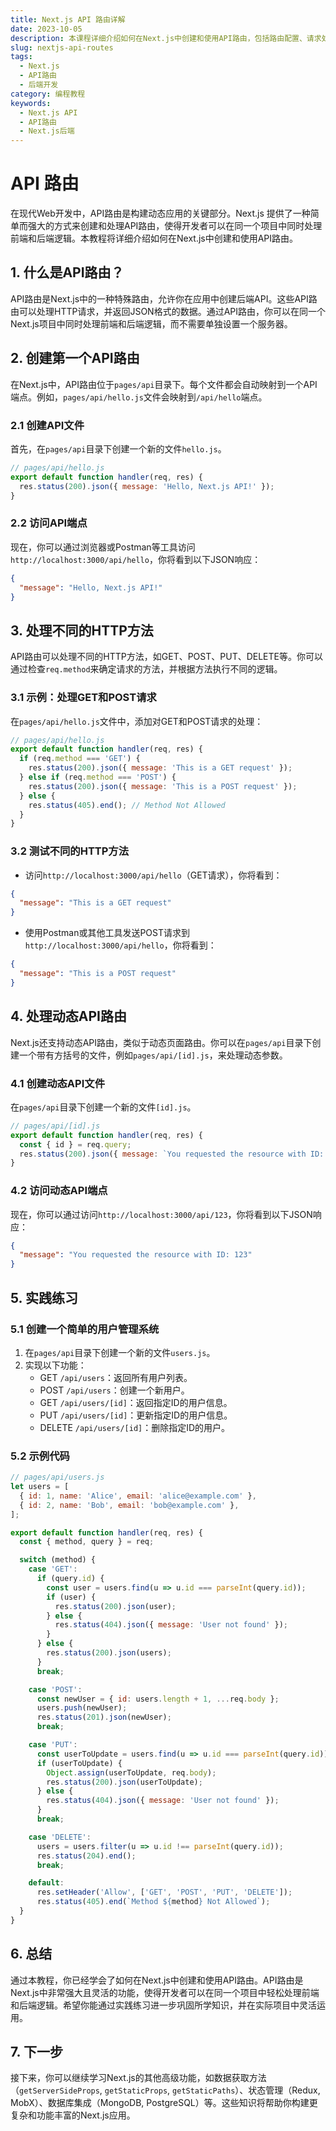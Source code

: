 ```yaml
---
title: Next.js API 路由详解
date: 2023-10-05
description: 本课程详细介绍如何在Next.js中创建和使用API路由，包括路由配置、请求处理和响应管理。
slug: nextjs-api-routes
tags:
  - Next.js
  - API路由
  - 后端开发
category: 编程教程
keywords:
  - Next.js API
  - API路由
  - Next.js后端
---
```


# API 路由

在现代Web开发中，API路由是构建动态应用的关键部分。Next.js 提供了一种简单而强大的方式来创建和处理API路由，使得开发者可以在同一个项目中同时处理前端和后端逻辑。本教程将详细介绍如何在Next.js中创建和使用API路由。

## 1. 什么是API路由？

API路由是Next.js中的一种特殊路由，允许你在应用中创建后端API。这些API路由可以处理HTTP请求，并返回JSON格式的数据。通过API路由，你可以在同一个Next.js项目中同时处理前端和后端逻辑，而不需要单独设置一个服务器。

## 2. 创建第一个API路由

在Next.js中，API路由位于`pages/api`目录下。每个文件都会自动映射到一个API端点。例如，`pages/api/hello.js`文件会映射到`/api/hello`端点。

### 2.1 创建API文件

首先，在`pages/api`目录下创建一个新的文件`hello.js`。

```javascript
// pages/api/hello.js
export default function handler(req, res) {
  res.status(200).json({ message: 'Hello, Next.js API!' });
}
```

### 2.2 访问API端点

现在，你可以通过浏览器或Postman等工具访问`http://localhost:3000/api/hello`，你将看到以下JSON响应：

```json
{
  "message": "Hello, Next.js API!"
}
```

## 3. 处理不同的HTTP方法

API路由可以处理不同的HTTP方法，如GET、POST、PUT、DELETE等。你可以通过检查`req.method`来确定请求的方法，并根据方法执行不同的逻辑。

### 3.1 示例：处理GET和POST请求

在`pages/api/hello.js`文件中，添加对GET和POST请求的处理：

```javascript
// pages/api/hello.js
export default function handler(req, res) {
  if (req.method === 'GET') {
    res.status(200).json({ message: 'This is a GET request' });
  } else if (req.method === 'POST') {
    res.status(200).json({ message: 'This is a POST request' });
  } else {
    res.status(405).end(); // Method Not Allowed
  }
}
```

### 3.2 测试不同的HTTP方法

- 访问`http://localhost:3000/api/hello`（GET请求），你将看到：

```json
{
  "message": "This is a GET request"
}
```

- 使用Postman或其他工具发送POST请求到`http://localhost:3000/api/hello`，你将看到：

```json
{
  "message": "This is a POST request"
}
```

## 4. 处理动态API路由

Next.js还支持动态API路由，类似于动态页面路由。你可以在`pages/api`目录下创建一个带有方括号的文件，例如`pages/api/[id].js`，来处理动态参数。

### 4.1 创建动态API文件

在`pages/api`目录下创建一个新的文件`[id].js`。

```javascript
// pages/api/[id].js
export default function handler(req, res) {
  const { id } = req.query;
  res.status(200).json({ message: `You requested the resource with ID: ${id}` });
}
```

### 4.2 访问动态API端点

现在，你可以通过访问`http://localhost:3000/api/123`，你将看到以下JSON响应：

```json
{
  "message": "You requested the resource with ID: 123"
}
```

## 5. 实践练习

### 5.1 创建一个简单的用户管理系统

1. 在`pages/api`目录下创建一个新的文件`users.js`。
2. 实现以下功能：
   - GET `/api/users`：返回所有用户列表。
   - POST `/api/users`：创建一个新用户。
   - GET `/api/users/[id]`：返回指定ID的用户信息。
   - PUT `/api/users/[id]`：更新指定ID的用户信息。
   - DELETE `/api/users/[id]`：删除指定ID的用户。

### 5.2 示例代码

```javascript
// pages/api/users.js
let users = [
  { id: 1, name: 'Alice', email: 'alice@example.com' },
  { id: 2, name: 'Bob', email: 'bob@example.com' },
];

export default function handler(req, res) {
  const { method, query } = req;

  switch (method) {
    case 'GET':
      if (query.id) {
        const user = users.find(u => u.id === parseInt(query.id));
        if (user) {
          res.status(200).json(user);
        } else {
          res.status(404).json({ message: 'User not found' });
        }
      } else {
        res.status(200).json(users);
      }
      break;

    case 'POST':
      const newUser = { id: users.length + 1, ...req.body };
      users.push(newUser);
      res.status(201).json(newUser);
      break;

    case 'PUT':
      const userToUpdate = users.find(u => u.id === parseInt(query.id));
      if (userToUpdate) {
        Object.assign(userToUpdate, req.body);
        res.status(200).json(userToUpdate);
      } else {
        res.status(404).json({ message: 'User not found' });
      }
      break;

    case 'DELETE':
      users = users.filter(u => u.id !== parseInt(query.id));
      res.status(204).end();
      break;

    default:
      res.setHeader('Allow', ['GET', 'POST', 'PUT', 'DELETE']);
      res.status(405).end(`Method ${method} Not Allowed`);
  }
}
```

## 6. 总结

通过本教程，你已经学会了如何在Next.js中创建和使用API路由。API路由是Next.js中非常强大且灵活的功能，使得开发者可以在同一个项目中轻松处理前端和后端逻辑。希望你能通过实践练习进一步巩固所学知识，并在实际项目中灵活运用。

## 7. 下一步

接下来，你可以继续学习Next.js的其他高级功能，如数据获取方法（`getServerSideProps`, `getStaticProps`, `getStaticPaths`）、状态管理（Redux, MobX）、数据库集成（MongoDB, PostgreSQL）等。这些知识将帮助你构建更复杂和功能丰富的Next.js应用。